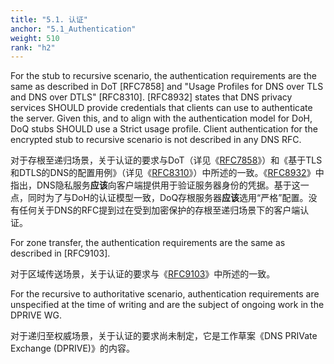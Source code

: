 ```yaml
---
title: "5.1. 认证"
anchor: "5.1_Authentication"
weight: 510
rank: "h2"
---
```


For the stub to recursive scenario, the authentication requirements are the same as described in DoT [RFC7858] and "Usage Profiles for DNS over TLS and DNS over DTLS" [RFC8310]. [RFC8932] states that DNS privacy services SHOULD provide credentials that clients can use to authenticate the server. Given this, and to align with the authentication model for DoH, DoQ stubs SHOULD use a Strict usage profile. Client authentication for the encrypted stub to recursive scenario is not described in any DNS RFC.

对于存根至递归场景，关于认证的要求与DoT（详见《[RFC7858]()》）和《基于TLS和DTLS的DNS的配置用例》（详见《[RFC8310]()》）中所述的一致。《[RFC8932]()》中指出，DNS隐私服务**应该**向客户端提供用于验证服务器身份的凭据。基于这一点，同时为了与DoH的认证模型一致，DoQ存根服务器**应该**选用“严格”配置。没有任何关于DNS的RFC提到过在受到加密保护的存根至递归场景下的客户端认证。

For zone transfer, the authentication requirements are the same as described in [RFC9103].

对于区域传送场景，关于认证的要求与《[RFC9103]()》中所述的一致。

For the recursive to authoritative scenario, authentication requirements are unspecified at the time of writing and are the subject of ongoing work in the DPRIVE WG.

对于递归至权威场景，关于认证的要求尚未制定，它是工作草案《DNS PRIVate Exchange (DPRIVE)》的内容。
